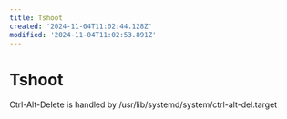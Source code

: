 ```yaml
---
title: Tshoot
created: '2024-11-04T11:02:44.128Z'
modified: '2024-11-04T11:02:53.891Z'
---
```


# Tshoot

Ctrl-Alt-Delete is handled by /usr/lib/systemd/system/ctrl-alt-del.target


